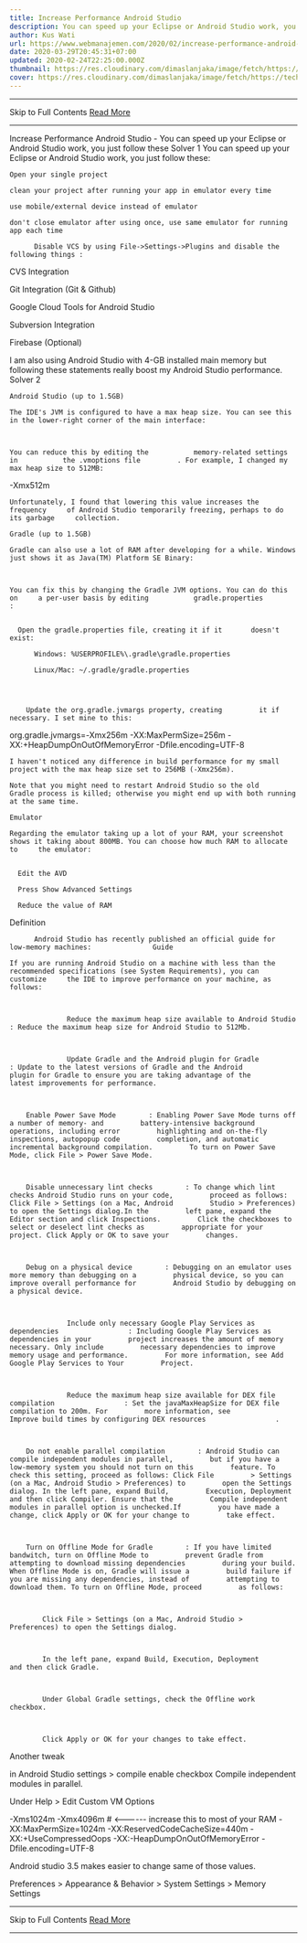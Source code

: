 ```yaml
---
title: Increase Performance Android Studio
description: You can speed up your Eclipse or Android Studio work, you just follow these
author: Kus Wati
url: https://www.webmanajemen.com/2020/02/increase-performance-android-studio.html
date: 2020-03-29T20:45:31+07:00
updated: 2020-02-24T22:25:00.000Z
thumbnail: https://res.cloudinary.com/dimaslanjaka/image/fetch/https://techcrunch.com/wp-content/uploads/2017/02/android-studio-logo.png?w=730&crop=1
cover: https://res.cloudinary.com/dimaslanjaka/image/fetch/https://techcrunch.com/wp-content/uploads/2017/02/android-studio-logo.png?w=730&crop=1
---
```


<hr/> Skip to Full Contents <a href="https://www.webmanajemen.com/2020/02/increase-performance-android-studio.html" rel="follow" class="button" id="read-more">Read More</a> <hr/> Increase Performance Android Studio - You can speed up your Eclipse or Android Studio work, you just follow these Solver 1
   You can speed up your Eclipse or Android Studio work, you just follow   these: 
  
    Open your single project   
  
    clean your project after running your app in emulator every time   
  
    use mobile/external device instead of emulator   
  
    don't close emulator after using once, use same emulator for running     app each time   
  
          Disable VCS by using File->Settings->Plugins and disable the       following things :       
        
CVS Integration
        
Git Integration (Git & Github)
        
Google Cloud Tools for Android Studio
        
Subversion Integration
        
Firebase (Optional)
      
      

  I am also using Android Studio with 4-GB installed main memory but   following these statements really boost my Android Studio performance. 
 Solver 2
   
    Android Studio (up to 1.5GB)   
  
    The IDE's JVM is configured to have a max heap size. You can see this     in the lower-right corner of the main interface:   
  
                
  
    You can reduce this by editing the           memory-related settings         in           the .vmoptions file         . For example, I changed my max heap size to 512MB:   
  
-Xmx512m

  
    Unfortunately, I found that lowering this value increases the frequency     of Android Studio temporarily freezing, perhaps to do its garbage     collection.   
  
    Gradle (up to 1.5GB)   
  
    Gradle can also use a lot of RAM after developing for a while. Windows     just shows it as Java(TM) Platform SE Binary:   
  
                
  
    You can fix this by changing the Gradle JVM options. You can do this on     a per-user basis by editing           gradle.properties        :   
  
    
      Open the gradle.properties file, creating it if it       doesn't exist:       
        
          Windows: %USERPROFILE%\.gradle\gradle.properties        
        
          Linux/Mac: ~/.gradle/gradle.properties        
      
    
    
      
        Update the org.gradle.jvmargs property, creating         it if necessary. I set mine to this:       
      
org.gradle.jvmargs=-Xmx256m -XX:MaxPermSize=256m -XX:+HeapDumpOnOutOfMemoryError -Dfile.encoding=UTF-8

    
  
  
    I haven't noticed any difference in build performance for my small     project with the max heap size set to 256MB (-Xmx256m).   
  
    Note that you might need to restart Android Studio so the old    Gradle process is killed; otherwise you might end up with both running     at the same time.   
  
    Emulator   
  
    Regarding the emulator taking up a lot of your RAM, your screenshot     shows it taking about 800MB. You can choose how much RAM to allocate to     the emulator:   
  
    
      Edit the AVD     
    
      Press Show Advanced Settings    
    
      Reduce the value of RAM    
  
  
                

      
  
 
Definition
   

  
          Android Studio has recently published an official guide for       low-memory machines:               Guide             
  
    If you are running Android Studio on a machine with less than the     recommended specifications (see System Requirements), you can customize     the IDE to improve performance on your machine, as follows:   
  
    
      
                  Reduce the maximum heap size available to Android Studio                 : Reduce the maximum heap size for Android Studio to 512Mb.       
    
    
      
                  Update Gradle and the Android plugin for Gradle                 : Update to the latest versions of Gradle and the Android         plugin for Gradle to ensure you are taking advantage of the         latest improvements for performance.       
    
    
      
        Enable Power Save Mode        : Enabling Power Save Mode turns off a number of memory- and         battery-intensive background operations, including error         highlighting and on-the-fly inspections, autopopup code         completion, and automatic incremental background compilation.         To turn on Power Save Mode, click File > Power Save Mode.       
    
    
      
        Disable unnecessary lint checks        : To change which lint checks Android Studio runs on your code,         proceed as follows: Click File > Settings (on a Mac, Android         Studio > Preferences) to open the Settings dialog.In the         left pane, expand the Editor section and click Inspections.         Click the checkboxes to select or deselect lint checks as         appropriate for your project. Click Apply or OK to save your         changes.       
    
    
      
        Debug on a physical device        : Debugging on an emulator uses more memory than debugging on a         physical device, so you can improve overall performance for         Android Studio by debugging on a physical device.       
    
    
      
                  Include only necessary Google Play Services as dependencies                 : Including Google Play Services as dependencies in your         project increases the amount of memory necessary. Only include         necessary dependencies to improve memory usage and performance.         For more information, see Add Google Play Services to Your         Project.       
    
    
      
                  Reduce the maximum heap size available for DEX file           compilation                 : Set the javaMaxHeapSize for DEX file compilation to 200m. For         more information, see                   Improve build times by configuring DEX resources                 .       
    
    
      
        Do not enable parallel compilation        : Android Studio can compile independent modules in parallel,         but if you have a low-memory system you should not turn on this         feature. To check this setting, proceed as follows: Click File         > Settings (on a Mac, Android Studio > Preferences) to         open the Settings dialog. In the left pane, expand Build,         Execution, Deployment and then click Compiler. Ensure that the         Compile independent modules in parallel option is unchecked.If         you have made a change, click Apply or OK for your change to         take effect.       
    
    
      
        Turn on Offline Mode for Gradle        : If you have limited bandwitch, turn on Offline Mode to         prevent Gradle from attempting to download missing dependencies         during your build. When Offline Mode is on, Gradle will issue a         build failure if you are missing any dependencies, instead of         attempting to download them. To turn on Offline Mode, proceed         as follows:       
      
        
          
            Click File > Settings (on a Mac, Android Studio >             Preferences) to open the Settings dialog.           
        
        
          
            In the left pane, expand Build, Execution, Deployment             and then click Gradle.           
        
        
          
            Under Global Gradle settings, check the Offline work             checkbox.           
        
        
          
            Click Apply or OK for your changes to take effect.           
        
      
    
  
 
Another tweak
  
in Android Studio settings > compile enable checkbox Compile independent modules in       parallel.
  
Under Help > Edit Custom VM Options
  
-Xms1024m
-Xmx4096m # <------ increase this to most of your RAM
-XX:MaxPermSize=1024m
-XX:ReservedCodeCacheSize=440m
-XX:+UseCompressedOops
-XX:-HeapDumpOnOutOfMemoryError
-Dfile.encoding=UTF-8
  
Android studio 3.5 makes easier to change same of those values.
  
Preferences > Appearance & Behavior > System Settings > Memory Settings <hr/> Skip to Full Contents <a href="https://www.webmanajemen.com/2020/02/increase-performance-android-studio.html" rel="follow" class="button" id="read-more">Read More</a> <hr/>